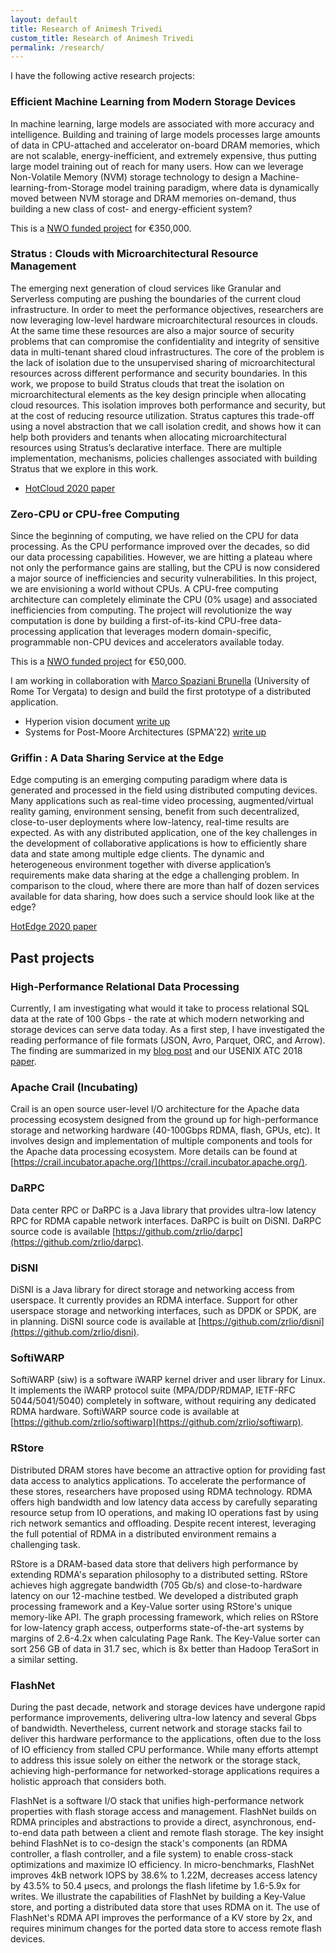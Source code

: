 ```yaml
---
layout: default
title: Research of Animesh Trivedi
custom_title: Research of Animesh Trivedi
permalink: /research/
---
```


<!-- 
I am a part of High-performance IO Research Group called ZRLIO at the Zurich Research lab. Most of our group’s work is open-sourced at [https://github.com/zrlio](https://github.com/zrlio). -->

I have the following active research projects:

### Efficient Machine Learning from Modern Storage Devices
In machine learning, large models are associated with more accuracy and intelligence. Building and training of large models processes large amounts of data in CPU-attached and accelerator on-board DRAM memories, which are not scalable, energy-inefficient, and extremely expensive, thus putting large model training out of reach for many users. How can we leverage Non-Volatile Memory (NVM) storage technology to design a Machine-learning-from-Storage model training paradigm, where data is dynamically moved between NVM storage and DRAM memories on-demand, thus building a new class of cost- and energy-efficient system?


This is a [NWO funded project](https://www.nwo.nl/en/news/sixteen-innovative-research-projects-launched-through-domain-science-klein-0) for €350,000. 

### Stratus : Clouds with Microarchitectural Resource Management
The emerging next generation of cloud services like Granular and Serverless computing are pushing the boundaries of the current cloud infrastructure. In order to meet the performance objectives, researchers are now leveraging low-level hardware microarchitectural resources in clouds. At the same time these resources are also a major source of security problems that can compromise the confidentiality and integrity of sensitive data in multi-tenant shared cloud infrastructures. The core of the problem is the lack of isolation due to the unsupervised sharing of microarchitectural resources across different performance and security boundaries. In this work, we propose to build Stratus clouds that treat the isolation on microarchitectural elements as the key design principle when allocating cloud resources. This isolation improves both performance and security, but at the cost of reducing resource utilization. Stratus captures this trade-off using a novel abstraction that we call isolation credit, and shows how it can help both providers and tenants when allocating microarchitectural resources using Stratus’s declarative interface. There are multiple implementation, mechanisms, policies challenges associated with building Stratus that we explore in this work. 

  * [HotCloud 2020 paper](https://www.usenix.org/conference/hotcloud20/presentation/razavi)

### Zero-CPU or CPU-free Computing 
Since the beginning of computing, we have relied on the CPU for data processing. As the CPU performance improved over the decades, so did our data processing capabilities. However, we are hitting a plateau where not only the performance gains are stalling, but the CPU is now considered a major source of inefficiencies and security vulnerabilities. In this project, we are envisioning a world without CPUs. A CPU-free computing architecture can completely eliminate the CPU (0% usage) and associated inefficiencies from computing. The project will revolutionize the way computation is done by building a first-of-its-kind CPU-free data-processing application that leverages modern domain-specific, programmable non-CPU devices and accelerators available today. 

This is a [NWO funded project](https://www.nwo.nl/en/news/sixteen-groundbreaking-research-projects-launched-through-third-round-nwo-open-competition-xs) for €50,000. 

I am working in collaboration with [Marco Spaziani Brunella](https://marcospazianibrunella.github.io/) (University of Rome Tor Vergata) to design and build the first prototype of a distributed application. 

  * Hyperion vision document [write up](/2022-may-hyperion-vision/)
  * Systems for Post-Moore Architectures (SPMA'22) [write up](/2022-march-spma22/) 

### Griffin : A Data Sharing Service at the Edge 
Edge computing is an emerging computing paradigm where data is generated and processed in the field using distributed computing devices. Many applications such as real-time video processing, augmented/virtual reality gaming, environment sensing, benefit from such decentralized, close-to-user deployments where low-latency, real-time results are expected. As with any distributed application, one of the key challenges in the development of collaborative applications is how to efficiently share data and state among multiple edge clients. The dynamic and heterogeneous environment together with diverse application’s requirements make data sharing at the edge a challenging problem. In comparison to the cloud, where there are more than half of dozen services available for data sharing, how does such a service should look like at the edge? 

[HotEdge 2020 paper](https://www.usenix.org/conference/hotedge20/presentation/trivedi)


## Past projects

### High-Performance Relational Data Processing
Currently, I am investigating what would it take to process relational SQL data at the rate of 100 Gbps - the rate at which modern networking and storage devices can serve data today. As a first step, I have investigated the reading performance of file formats (JSON, Avro, Parquet, ORC, and Arrow). The finding are summarized in my [blog post](https://crail.incubator.apache.org/blog/2018/08/sql-p1.html) and our USENIX ATC 2018 [paper](https://www.usenix.org/system/files/conference/atc18/atc18-trivedi.pdf).

### Apache Crail (Incubating)
Crail is an open source user-level I/O architecture for the Apache data processing ecosystem designed from the ground up for high-performance storage and networking hardware (40-100Gbps RDMA, flash, GPUs, etc). It involves design and implementation of multiple components and tools for the Apache data processing ecosystem. More details can be found at [https://crail.incubator.apache.org/](https://crail.incubator.apache.org/).

### DaRPC
Data center RPC or DaRPC is a Java library that provides ultra-low latency RPC for RDMA capable network interfaces. DaRPC is built on DiSNI. DaRPC source code is available [https://github.com/zrlio/darpc](https://github.com/zrlio/darpc).

### DiSNI
DiSNI is a Java library for direct storage and networking access from userspace. It currently provides an RDMA interface. Support for other userspace storage and networking interfaces, such as DPDK or SPDK, are in planning. DiSNI source code is available at [https://github.com/zrlio/disni](https://github.com/zrlio/disni).

### SoftiWARP
SoftiWARP (siw) is a software iWARP kernel driver and user library for Linux. It implements the iWARP protocol suite (MPA/DDP/RDMAP, IETF-RFC 5044/5041/5040) completely in software, without requiring any dedicated RDMA hardware. SoftiWARP source code is available at [https://github.com/zrlio/softiwarp](https://github.com/zrlio/softiwarp).

### RStore 
Distributed DRAM stores have become an attractive option for providing fast data access to analytics applications. To accelerate the performance of these stores, researchers have proposed using RDMA technology. RDMA offers high bandwidth and low latency data access by carefully separating resource setup from IO operations, and making IO operations fast by using rich network semantics and offloading. Despite recent interest, leveraging the full potential of RDMA in a distributed environment remains a challenging task. 

RStore is a DRAM-based data store that delivers high performance by extending RDMA's separation philosophy to a distributed setting. RStore achieves high aggregate bandwidth (705 Gb/s) and close-to-hardware latency on our 12-machine testbed. We developed a distributed graph processing framework and a Key-Value sorter using RStore's unique memory-like API. The graph processing framework, which relies on RStore for low-latency graph access, outperforms state-of-the-art systems by margins of 2.6-4.2x when calculating Page Rank. The Key-Value sorter can sort 256 GB of data in 31.7 sec, which is 8x better than Hadoop TeraSort in a similar setting.

### FlashNet 
During the past decade, network and storage devices have undergone rapid performance improvements, delivering ultra-low latency and several Gbps of bandwidth. Nevertheless, current network and storage stacks fail to deliver this hardware performance to the applications, often due to the loss of IO efficiency from stalled CPU performance. While many efforts attempt to address this issue solely on either the network or the storage stack, achieving high-performance for networked-storage applications requires a holistic approach that considers both.

FlashNet is a software I/O stack that unifies high-performance network properties with flash storage access and management. FlashNet builds on RDMA principles and abstractions to provide a direct, asynchronous, end-to-end data path between a client and remote flash storage. The key insight behind FlashNet is to co-design the stack's components (an RDMA controller, a flash controller, and a file system) to enable cross-stack optimizations and maximize IO efficiency. In micro-benchmarks, FlashNet improves 4kB network IOPS by 38.6% to 1.22M, decreases access latency by 43.5% to 50.4 µsecs, and prolongs the flash lifetime by 1.6-5.9x for writes. We illustrate the capabilities of FlashNet by building a Key-Value store, and porting a distributed data store that uses RDMA on it. The use of FlashNet's RDMA API improves the performance of a KV store by 2x, and requires minimum changes for the ported data store to access remote flash devices.


